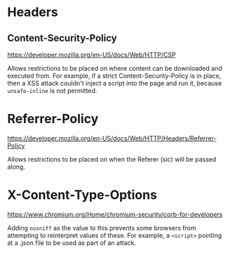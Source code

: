 # Headers

## Content-Security-Policy

https://developer.mozilla.org/en-US/docs/Web/HTTP/CSP

Allows restrictions to be placed on where content can be downloaded and executed from. For example,
if a strict Content-Security-Policy is in place, then a XSS attack couldn't inject a script
into the page and run it, because `unsafe-inline` is not permitted.

# Referrer-Policy

https://developer.mozilla.org/en-US/docs/Web/HTTP/Headers/Referrer-Policy

Allows restrictions to be placed on when the Referer (sic) will
be passed along.

# X-Content-Type-Options

https://www.chromium.org/Home/chromium-security/corb-for-developers

Adding `nosniff` as the value to this prevents some browsers from
attempting to reinterpret values of these. For example, a
`<script>` pointing at a .json file to be used as part of an attack.